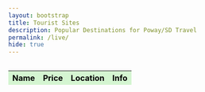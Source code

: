 ```yaml
---
layout: bootstrap 
title: Tourist Sites
description: Popular Destinations for Poway/SD Travel
permalink: /live/
hide: true
---    
```

<!-- once we make live activity work, we will link it to this table -->
<div class="row mx-3 mb-4 rounded-3 align-items-md-stretch" style="height: 100vh; width: 100%; overflow: auto;">
    <table class="table " id="cars" style="table-layout: fixed; height: 100%;">
        <thead>
            <tr>
                <th>Name</th>
                <th>Price</th>
                <th>Location</th>
                <th>Info</th>
            </tr>
        </thead>
        <tbody>
            <!-- Rows will be dynamically added here -->
        </tbody>
    </table>
    <style>
    /* Force black font in table cells */
    tbody td {
        color: #000 !important;
    }
    thead th {
        color: #000 !important;
    }
    /* Optional: Style the table header background for contrast */
    thead {
        background-color: #d4f5d1;
    }
    /* Optional: Light green row hover */
    table tbody tr:hover {
        background-color: #eafae8;
    }
    </style>
    <script>
        // Inline JavaScript Object for Cars
        const cars = [
            { name: "Balboa Park", price: "Free", location: "San Diego, CA", info: "{{site.baseurl}}/balboa" },
            { name: "San Diego Zoo", price: "$69.95", location: "2920 Zoo Dr, San Diego, CA 92101", info: "{{site.baseurl}}/zoo" },
            { name: "SeaWorld San Diego", price: "$74.99+", location: "500 Sea World Dr, San Diego, CA 92109", info: "{{site.baseurl}}/seaworld" },
            { name: "USS Midway Museum", price: "$32", location: "910 N Harbor Dr, San Diego, CA 92101", info: "lol" },
            { name: "Old Town San Diego State Historic Park", price: "Free", location: "4002 Wallace St, San Diego, CA 92110", info: "lol" },
            { name: "La Jolla Cove", price: "Free", location: "La Jolla, CA 92037", info: "lol" },
            { name: "Torrey Pines State Natural Reserve", price: "$12-25 parking", location: "12600 N Torrey Pines Rd, La Jolla, CA 92037", info: "lol" },
            { name: "Cabrillo National Monument", price: "$10 per person", location: "1800 Cabrillo Memorial Dr, San Diego, CA 92106", info: "lol" },
            { name: "Sunset Cliffs Natural Park", price: "Free", location: "Ladera St, San Diego, CA 92107", info: "lol" },
            { name: "Coronado Beach", price: "Free", location: "Coronado, CA 92118", info: "{{site.baseurl}}/coronado" },
            { name: "Birch Aquarium at Scripps", price: "$24.95", location: "2300 Expedition Way, La Jolla, CA 92037", info: "{{site.baseurl}}/birch" },
            { name: "San Diego Air & Space Museum", price: "$22.50", location: "2001 Pan American Plaza, San Diego, CA 92101", info: "lol" },
            { name: "Gaslamp Quarter", price: "Free", location: "San Diego, CA 92101", info: "lol" },
            { name: "Seaport Village", price: "Free", location: "849 W Harbor Dr, San Diego, CA 92101", info: "lol" },
            { name: "LEGOLAND California", price: "$89+", location: "1 Legoland Dr, Carlsbad, CA 92008", info: "{{site.baseurl}}/legoland" },
            { name: "Mission San Diego de Alcalá", price: "$5 donation", location: "10818 San Diego Mission Rd, San Diego, CA 92108", info: "lol" },
            { name: "Point Loma Tide Pools", price: "$10 per person", location: "Point Loma, CA 92106", info: "lol" },
            { name: "Petco Park", price: "Varies", location: "100 Park Blvd, San Diego, CA 92101", info: "lol" },
            { name: "The New Children's Museum", price: "$15", location: "200 W Island Ave, San Diego, CA 92101", info: "lol" },
            { name: "Fleet Science Center", price: "$24.95", location: "1875 El Prado, San Diego, CA 92101", info: "{{site.baseurl}}/fleet" },
            { name: "San Diego Natural History Museum", price: "$22", location: "1788 El Prado, San Diego, CA 92101", info: "lol" },
            { name: "San Diego Botanic Garden", price: "$18", location: "300 Quail Gardens Dr, Encinitas, CA 92024", info: "lol" },
            { name: "Poway Lake", price: "Free", location: "14644 Lake Poway Rd, Poway, CA 92064", info: "lol" },
            { name: "Iron Mountain Trail", price: "Free", location: "Poway, CA 92064", info: "lol" },
            { name: "San Elijo Lagoon", price: "Free", location: "2710 Manchester Ave, Cardiff, CA 92007", info: "lol" }
        ];
        // Populate the table dynamically
        const tbody = document.querySelector("#cars tbody");
        cars.forEach(car => {
            const row = document.createElement("tr");
            row.innerHTML = `
                <td>${car.name}</td>
                <td>${car.price}</td>
                <td>${car.location}</td>
                <td><a href="${car.info}" target="_blank">Click Here! 📌</a></td>
            `;
            tbody.appendChild(row);
        });
        // Initialize DataTable add text-primary to a-tags for visability
        $(document).ready(function () {
            $('#cars').DataTable({
                drawCallback: function () {
                    // Add Bootstrap's text-primary class to the inner HTML of <a> tags inside pagination buttons
                    $('.dataTables_paginate .paginate_button a').each(function () {
                        const link = $(this);
                        const innerHTML = link.html();
                        link.html(`<span class="text-primary">${innerHTML}</span>`);
                    });
                }
            });
        });
    </script>
</div>

